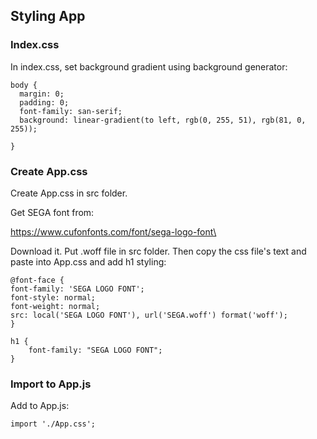 ## Styling App ##

### Index.css ###
In index.css, set background gradient using background generator:

```
body {
  margin: 0;
  padding: 0;
  font-family: san-serif;
  background: linear-gradient(to left, rgb(0, 255, 51), rgb(81, 0, 255));
  
}
```

### Create App.css ###

Create App.css in src folder. 

Get SEGA font from: 

https://www.cufonfonts.com/font/sega-logo-font\

Download it. Put .woff file in src folder. Then copy the css file's text and paste into App.css and add h1 styling:

```
@font-face {
font-family: 'SEGA LOGO FONT';
font-style: normal;
font-weight: normal;
src: local('SEGA LOGO FONT'), url('SEGA.woff') format('woff');
}

h1 {
	font-family: "SEGA LOGO FONT";
}
```

### Import to App.js ###

Add to App.js: 

```
import './App.css';
```
